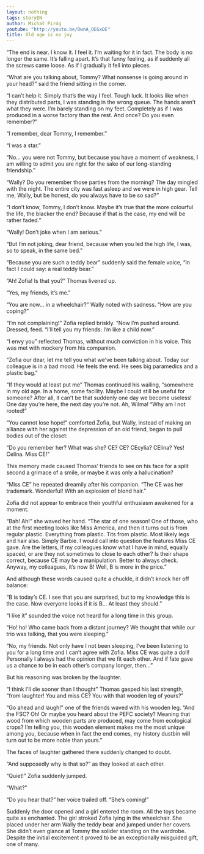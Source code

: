 ```yaml
---
layout: nothing
tags: storyEN
author: Michał Piróg
youtube: "http://youtu.be/DwnA_OEGxDE"
title: Old age is no joy
---
```

“The end is near. I know it. I feel it. I’m waiting for it in fact. The body is no longer the same. It’s falling apart. It’s that funny feeling, as if suddenly all the screws came loose. As if I gradually it fell into pieces.

“What are you talking about, Tommy? What nonsense is going around in your head?” said the friend sitting in the corner.

“I can’t help it. Simply that’s the way I feel. Tough luck. It looks like when they distributed parts, I was standing in the wrong queue. The hands aren’t what they were. I’m barely standing on my feet. Completely as if I was produced in a worse factory than the rest. And once? Do you even remember?”

“I remember, dear Tommy, I remember.”

“I was a star.”

“No...  you were not Tommy, but because you have a moment of weakness, I am willing to admit you are right for the sake of our long-standing friendship.”

“Wally? Do you remember those parties from the morning? The day mingled with the night. The entire city was fast asleep and we were in high gear. Tell me, Wally, but be honest, do you always have to be so sad?”

“I don’t know, Tommy, I don’t know. Maybe it’s true that the more colourful the life, the blacker the end? Because if that is the case, my end will be rather faded.”

“Wally! Don’t joke when I am serious.”

“But I’m not joking, dear friend, because when you led the high life, I was, so to speak, in the same bed.”

“Because you are such a teddy bear” suddenly said the female voice, “in fact I could say: a real teddy bear.”

“Ah! Zofia! Is that you?” Thomas livened up.

“Yes, my friends, it’s me.”

“You are now... in a wheelchair?” Wally noted with sadness. “How are you coping?”

“I’m not complaining!” Zofia replied briskly. “Now I’m pushed around. Dressed, feed. “I’ll tell you my friends: I’m like a child now.”

“I envy you” reflected Thomas, without much conviction in his voice. This was met with mockery from his companion.

“Zofia our dear, let me tell you what we’ve been talking about. Today our colleague is in a bad mood. He feels the end. He sees big paramedics and a plastic bag.”

“If they would at least put me” Thomas continued his wailing, “somewhere in my old age. In a home, some facility. Maybe I could still be useful for someone? After all, it can’t be that suddenly one day we become useless! One day you’re here, the next day you’re not. Ah, Wilma! “Why am I not rooted!”

“You cannot lose hope!” comforted Zofia, but Wally, instead of making an alliance with her against the depression of an old friend, began to pull bodies out of the closet:

“Do you remember her? What was she? CE? CE? CEcylia? CElina? Yes! Celina. Miss CE!”

This memory made ​​caused Thomas’ friends to see on his face for a split second a grimace of a smile, or maybe it was only a hallucination?

“Miss CE” he repeated dreamily after his companion. “The CE was her trademark. Wonderful! With an explosion of blond hair.”

Zofia did not appear to embrace their youthful enthusiasm awakened for a moment:

“Bah! Ah!” she waved her hand. “The star of one season! One of those, who at the first meeting looks like Miss America, and then it turns out is from regular plastic. Everything from plastic. Tits from plastic. Most likely legs and hair also. Simply Barbie. I would call into question the features Miss CE gave. Are the letters, if my colleagues know what I have in mind, equally spaced, or are they not sometimes to close to each other? Is their shape correct, because CE may be a manipulation. Better to always check. Anyway, my colleagues, it’s now B! Well, B is more in the price.”

And although these words caused quite a chuckle, it didn’t knock her off balance:

“B is today’s CE. I see that you are surprised, but to my knowledge this is the case. Now everyone looks if it is B... At least they should.”

“I like it” sounded the voice not heard for a long time in this group.

“Ho! ho! Who came back from a distant journey? We thought that while our trio was talking, that you were sleeping.”

“No, my friends. Not only have I not been sleeping, I’ve been listening to you for a long time and I can’t agree with Zofia. Miss CE was quite a doll! Personally I always had the opinion that we fit each other. And if fate gave us a chance to be in each other’s company longer, then...”

But his reasoning was broken by the laughter.

“I think I’ll die sooner than I thought” Thomas gasped his last strength, “from laughter! You and miss CE? You with that wooden leg of yours?”

“Go ahead and laugh!” one of the friends waved with his wooden leg. “And the FSC? Oh! Or maybe you heard about the PEFC society? Meaning that wood from which wooden parts are produced, may come from ecological crops? I’m telling you, this wooden element makes me the most unique among you, because when in fact the end comes, my history dustbin will turn out to be more noble than yours.”

The faces of laughter gathered there suddenly changed to doubt.

“And supposedly why is that so?” as they looked at each other.

“Quiet!” Zofia suddenly jumped.

“What?”

“Do you hear that?” her voice trailed off. “She’s coming!”

Suddenly the door opened and a girl entered the room. All the toys became quite as enchanted. The girl stroked Zofia lying in the wheelchair. She placed under her arm Wally the teddy bear and jumped under her covers. She didn’t even glance at Tommy the solider standing on the wardrobe. Despite the initial excitement it proved to be an exceptionally misguided gift, one of many.

